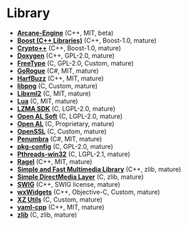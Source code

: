 [comment]: # (autogenerated content, do not edit)
# Library

- **[Arcane-Engine](../arcane-engine.md)** (C++, MIT, beta)
- **[Boost (C++ Libraries)](../boost_c_libraries.md)** (C++, Boost-1.0, mature)
- **[Crypto++](../crypto.md)** (C++, Boost-1.0, mature)
- **[Doxygen](../doxygen.md)** (C++, GPL-2.0, mature)
- **[FreeType](../freetype.md)** (C, GPL-2.0, Custom, mature)
- **[GoRogue](../gorogue.md)** (C#, MIT, mature)
- **[HarfBuzz](../harfbuzz.md)** (C++, MIT, mature)
- **[libpng](../libpng.md)** (C, Custom, mature)
- **[Libxml2](../libxml2.md)** (C, MIT, mature)
- **[Lua](../lua.md)** (C, MIT, mature)
- **[LZMA SDK](../lzma_sdk.md)** (C, LGPL-2.0, mature)
- **[Open AL Soft](../open_al_soft.md)** (C, LGPL-2.0, mature)
- **[Open AL](../open_al.md)** (C, Proprietary, mature)
- **[OpenSSL](../openssl.md)** (C, Custom, mature)
- **[Penumbra](../penumbra.md)** (C#, MIT, mature)
- **[pkg-config](../pkg-config.md)** (C, GPL-2.0, mature)
- **[Pthreads-win32](../pthreads-win32.md)** (C, LGPL-2.1, mature)
- **[Ragel](../ragel.md)** (C++, MIT, mature)
- **[Simple and Fast Multimedia Library](../simple_and_fast_multimedia_library.md)** (C++, zlib, mature)
- **[Simple DirectMedia Layer](../simple_directmedia_layer.md)** (C, zlib, mature)
- **[SWIG](../swig.md)** (C++, SWIG license, mature)
- **[wxWidgets](../wxwidgets.md)** (C++, Objective-C, Custom, mature)
- **[XZ Utils](../xz_utils.md)** (C, Custom, mature)
- **[yaml-cpp](../yaml-cpp.md)** (C++, MIT, mature)
- **[zlib](../zlib.md)** (C, zlib, mature)
